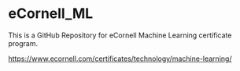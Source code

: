 # eCornell_ML

This is a GitHub Repository for eCornell Machine Learning certificate program.

https://www.ecornell.com/certificates/technology/machine-learning/

